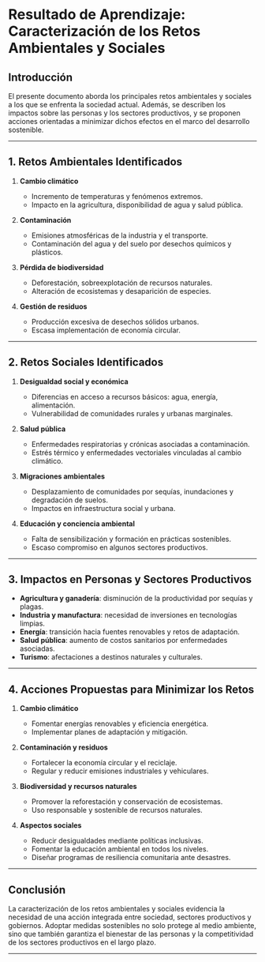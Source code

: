 
# Resultado de Aprendizaje: Caracterización de los Retos Ambientales y Sociales

## Introducción
El presente documento aborda los principales retos ambientales y sociales a los que se enfrenta la sociedad actual. Además, se describen los impactos sobre las personas y los sectores productivos, y se proponen acciones orientadas a minimizar dichos efectos en el marco del desarrollo sostenible.

---

## 1. Retos Ambientales Identificados
1. **Cambio climático**  
   - Incremento de temperaturas y fenómenos extremos.  
   - Impacto en la agricultura, disponibilidad de agua y salud pública.  

2. **Contaminación**  
   - Emisiones atmosféricas de la industria y el transporte.  
   - Contaminación del agua y del suelo por desechos químicos y plásticos.  

3. **Pérdida de biodiversidad**  
   - Deforestación, sobreexplotación de recursos naturales.  
   - Alteración de ecosistemas y desaparición de especies.  

4. **Gestión de residuos**  
   - Producción excesiva de desechos sólidos urbanos.  
   - Escasa implementación de economía circular.  

---

## 2. Retos Sociales Identificados
1. **Desigualdad social y económica**  
   - Diferencias en acceso a recursos básicos: agua, energía, alimentación.  
   - Vulnerabilidad de comunidades rurales y urbanas marginales.  

2. **Salud pública**  
   - Enfermedades respiratorias y crónicas asociadas a contaminación.  
   - Estrés térmico y enfermedades vectoriales vinculadas al cambio climático.  

3. **Migraciones ambientales**  
   - Desplazamiento de comunidades por sequías, inundaciones y degradación de suelos.  
   - Impactos en infraestructura social y urbana.  

4. **Educación y conciencia ambiental**  
   - Falta de sensibilización y formación en prácticas sostenibles.  
   - Escaso compromiso en algunos sectores productivos.  

---

## 3. Impactos en Personas y Sectores Productivos
- **Agricultura y ganadería**: disminución de la productividad por sequías y plagas.  
- **Industria y manufactura**: necesidad de inversiones en tecnologías limpias.  
- **Energía**: transición hacia fuentes renovables y retos de adaptación.  
- **Salud pública**: aumento de costos sanitarios por enfermedades asociadas.  
- **Turismo**: afectaciones a destinos naturales y culturales.  

---

## 4. Acciones Propuestas para Minimizar los Retos
1. **Cambio climático**  
   - Fomentar energías renovables y eficiencia energética.  
   - Implementar planes de adaptación y mitigación.  

2. **Contaminación y residuos**  
   - Fortalecer la economía circular y el reciclaje.  
   - Regular y reducir emisiones industriales y vehiculares.  

3. **Biodiversidad y recursos naturales**  
   - Promover la reforestación y conservación de ecosistemas.  
   - Uso responsable y sostenible de recursos naturales.  

4. **Aspectos sociales**  
   - Reducir desigualdades mediante políticas inclusivas.  
   - Fomentar la educación ambiental en todos los niveles.  
   - Diseñar programas de resiliencia comunitaria ante desastres.  

---

## Conclusión
La caracterización de los retos ambientales y sociales evidencia la necesidad de una acción integrada entre sociedad, sectores productivos y gobiernos. Adoptar medidas sostenibles no solo protege al medio ambiente, sino que también garantiza el bienestar de las personas y la competitividad de los sectores productivos en el largo plazo.

---
